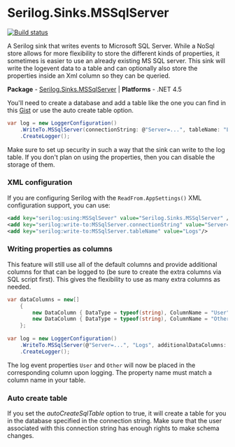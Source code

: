 # Serilog.Sinks.MSSqlServer

[![Build status](https://ci.appveyor.com/api/projects/status/3btbux1hbgyugind/branch/master?svg=true)](https://ci.appveyor.com/project/serilog/serilog-sinks-mssqlserver/branch/master)

A Serilog sink that writes events to Microsoft SQL Server. While a NoSql store allows for more flexibility to store the different kinds of properties, it sometimes is easier to use an already existing MS SQL server. This sink will write the logevent data to a table and can optionally also store the properties inside an Xml column so they can be queried.

**Package** - [Serilog.Sinks.MSSqlServer](http://nuget.org/packages/serilog.sinks.mssqlserver)
| **Platforms** - .NET 4.5

You'll need to create a database and add a table like the one you can find in this [Gist](https://gist.github.com/mivano/10429656) or use the auto create table option. 

```csharp
var log = new LoggerConfiguration()
    .WriteTo.MSSqlServer(connectionString: @"Server=...", tableName: "Logs")
    .CreateLogger();
```

Make sure to set up security in such a way that the sink can write to the log table. If you don't plan on using the properties, then you can disable the storage of them. 

### XML configuration

If you are configuring Serilog with the `ReadFrom.AppSettings()` XML configuration support, you can use:

```xml
<add key="serilog:using:MSSqlSever" value="Serilog.Sinks.MSSqlServer" />
<add key="serilog:write-to:MSSqlServer.connectionString" value="Server=..."/>
<add key="serilog:write-to:MSSqlServer.tableName" value="Logs"/>
```

### Writing properties as columns

This feature will still use all of the default columns and provide additional columns for that can be logged to (be sure to create the extra columns via SQL script first). This gives the flexibility to use as many extra columns as needed.

```csharp
var dataColumns = new[]
    {
        new DataColumn { DataType = typeof(string), ColumnName = "User" },
        new DataColumn { DataType = typeof(string), ColumnName = "Other" },
    };
    
var log = new LoggerConfiguration()
    .WriteTo.MSSqlServer(@"Server=...", "Logs", additionalDataColumns: dataColumns)
    .CreateLogger();
```
The log event properties `User` and `Other` will now be placed in the corresponding column upon logging. The property name must match a column name in your table.

### Auto create table

If you set the *autoCreateSqlTable* option to true, it will create a table for you in the database specified in the connection string. Make sure that the user associated with this connection string has enough rights to make schema changes.